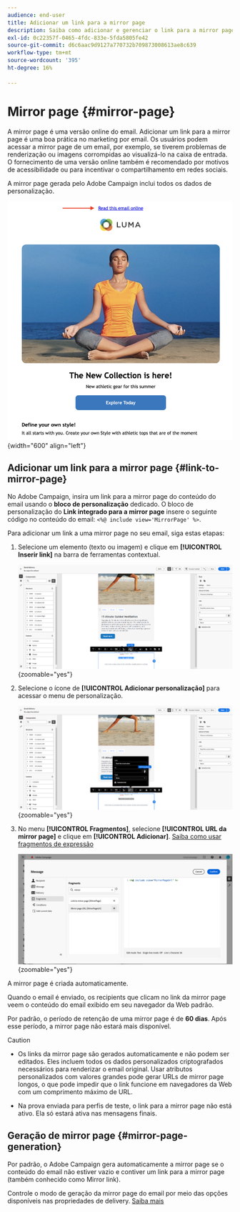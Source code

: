 ```yaml
---
audience: end-user
title: Adicionar um link para a mirror page
description: Saiba como adicionar e gerenciar o link para a mirror page
exl-id: 0c22357f-0465-4fdc-833e-5fda5805fe42
source-git-commit: d6c6aac9d9127a770732b709873008613ae8c639
workflow-type: tm+mt
source-wordcount: '395'
ht-degree: 16%

---
```


# Mirror page {#mirror-page}

A mirror page é uma versão online do email. Adicionar um link para a mirror page é uma boa prática no marketing por email. Os usuários podem acessar a mirror page de um email, por exemplo, se tiverem problemas de renderização ou imagens corrompidas ao visualizá-lo na caixa de entrada. O fornecimento de uma versão online também é recomendado por motivos de acessibilidade ou para incentivar o compartilhamento em redes sociais.

A mirror page gerada pelo Adobe Campaign inclui todos os dados de personalização.

![Exemplo de um mirror link em um email](assets/mirror-page-link.png){width="600" align="left"}

## Adicionar um link para a mirror page {#link-to-mirror-page}

No Adobe Campaign, insira um link para a mirror page do conteúdo do email usando o **bloco de personalização** dedicado. O bloco de personalização do **Link integrado para a mirror page** insere o seguinte código no conteúdo do email: `<%@ include view='MirrorPage' %>`.

Para adicionar um link a uma mirror page no seu email, siga estas etapas:

1. Selecione um elemento (texto ou imagem) e clique em **[!UICONTROL Inserir link]** na barra de ferramentas contextual.

   ![Barra de ferramentas contextual que mostra a opção Inserir link](assets/message-tracking-mirror-page.png){zoomable="yes"}

1. Selecione o ícone de **[!UICONTROL Adicionar personalização]** para acessar o menu de personalização.

   ![Menu Personalization no Adobe Campaign](assets/message-tracking-mirror-page_2.png){zoomable="yes"}

1. No menu **[!UICONTROL Fragmentos]**, selecione **[!UICONTROL URL da mirror page]** e clique em **[!UICONTROL Adicionar]**. [Saiba como usar fragmentos de expressão](../content/use-expression-fragments.md)

   ![Opção de URL da mirror page no menu Fragmentos](assets/message-tracking-mirror-page_3.png){zoomable="yes"}

A mirror page é criada automaticamente.

Quando o email é enviado, os recipients que clicam no link da mirror page veem o conteúdo do email exibido em seu navegador da Web padrão.

Por padrão, o período de retenção de uma mirror page é de **60 dias**. Após esse período, a mirror page não estará mais disponível.

>[!CAUTION]
>
>* Os links da mirror page são gerados automaticamente e não podem ser editados. Eles incluem todos os dados personalizados criptografados necessários para renderizar o email original. Usar atributos personalizados com valores grandes pode gerar URLs de mirror page longos, o que pode impedir que o link funcione em navegadores da Web com um comprimento máximo de URL.
>
>* Na prova enviada para perfis de teste, o link para a mirror page não está ativo. Ela só estará ativa nas mensagens finais.

## Geração de mirror page {#mirror-page-generation}

Por padrão, o Adobe Campaign gera automaticamente a mirror page se o conteúdo do email não estiver vazio e contiver um link para a mirror page (também conhecido como Mirror link).

Controle o modo de geração da mirror page do email por meio das opções disponíveis nas propriedades de delivery. [Saiba mais](../advanced-settings/delivery-settings.md#mirror)